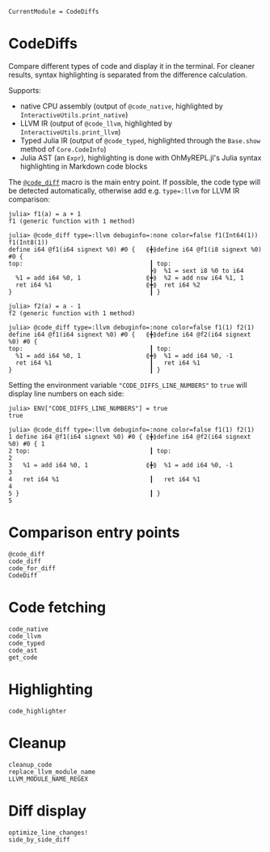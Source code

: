 ```@meta
CurrentModule = CodeDiffs
```

# CodeDiffs

Compare different types of code and display it in the terminal.
For cleaner results, syntax highlighting is separated from the difference calculation.

Supports:
 - native CPU assembly (output of `@code_native`, highlighted by `InteractiveUtils.print_native`)
 - LLVM IR (output of `@code_llvm`, highlighted by `InteractiveUtils.print_llvm`)
 - Typed Julia IR (output of `@code_typed`, highlighted through the `Base.show` method of `Core.CodeInfo`)
 - Julia AST (an `Expr`), highlighting is done with OhMyREPL.jl's Julia syntax highlighting in Markdown code blocks

The [`@code_diff`](@ref) macro is the main entry point. If possible, the code type will be
detected automatically, otherwise add e.g. `type=:llvm` for LLVM IR comparison:

```jldoctest f1_vs_f2; setup=:(using CodeDiffs)
julia> f1(a) = a + 1
f1 (generic function with 1 method)

julia> @code_diff type=:llvm debuginfo=:none color=false f1(Int64(1)) f1(Int8(1))
define i64 @f1(i64 signext %0) #0 {   ⟪╋⟫define i64 @f1(i8 signext %0) #0 {
top:                                   ┃ top:
                                       ┣⟫  %1 = sext i8 %0 to i64
  %1 = add i64 %0, 1                  ⟪╋⟫  %2 = add nsw i64 %1, 1
  ret i64 %1                          ⟪╋⟫  ret i64 %2
}                                      ┃ }

julia> f2(a) = a - 1
f2 (generic function with 1 method)

julia> @code_diff type=:llvm debuginfo=:none color=false f1(1) f2(1)
define i64 @f1(i64 signext %0) #0 {   ⟪╋⟫define i64 @f2(i64 signext %0) #0 {
top:                                   ┃ top:
  %1 = add i64 %0, 1                  ⟪╋⟫  %1 = add i64 %0, -1
  ret i64 %1                           ┃   ret i64 %1
}                                      ┃ }
```

Setting the environment variable `"CODE_DIFFS_LINE_NUMBERS"` to `true` will display line
numbers on each side:

```jldoctest f1_vs_f2
julia> ENV["CODE_DIFFS_LINE_NUMBERS"] = true
true

julia> @code_diff type=:llvm debuginfo=:none color=false f1(1) f2(1)
1 define i64 @f1(i64 signext %0) #0 { ⟪╋⟫define i64 @f2(i64 signext %0) #0 { 1
2 top:                                 ┃ top:                                2
3   %1 = add i64 %0, 1                ⟪╋⟫  %1 = add i64 %0, -1               3
4   ret i64 %1                         ┃   ret i64 %1                        4
5 }                                    ┃ }                                   5
```

# Comparison entry points

```@docs
@code_diff
code_diff
code_for_diff
CodeDiff
```

# Code fetching

```@docs
code_native
code_llvm
code_typed
code_ast
get_code
```

# Highlighting

```@docs
code_highlighter
```

# Cleanup

```@docs
cleanup_code
replace_llvm_module_name
LLVM_MODULE_NAME_REGEX
```

# Diff display

```@docs
optimize_line_changes!
side_by_side_diff
```
